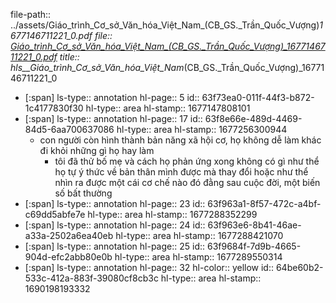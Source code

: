file-path:: ../assets/Giáo_trình_Cơ_sở_Văn_hóa_Việt_Nam_(CB_GS._Trần_Quốc_Vượng)_1677146711221_0.pdf
file:: [Giáo_trình_Cơ_sở_Văn_hóa_Việt_Nam_(CB_GS._Trần_Quốc_Vượng)_1677146711221_0.pdf](../assets/Giáo_trình_Cơ_sở_Văn_hóa_Việt_Nam_(CB_GS._Trần_Quốc_Vượng)_1677146711221_0.pdf)
title:: hls__Giáo_trình_Cơ_sở_Văn_hóa_Việt_Nam_(CB_GS._Trần_Quốc_Vượng)_1677146711221_0

- [:span]
  ls-type:: annotation
  hl-page:: 5
  id:: 63f73ea0-011f-44f3-b872-1c4177830f30
  hl-type:: area
  hl-stamp:: 1677147808101
- [:span]
  ls-type:: annotation
  hl-page:: 17
  id:: 63f8e66e-489d-4469-84d5-6aa700637086
  hl-type:: area
  hl-stamp:: 1677256300944
	- con người còn hình thành bản năng xã hội cơ, họ không dễ làm khác đi khỏi những gì họ hay làm
		- tôi đã thử bố mẹ và cách họ phản ứng xong không có gì như thể họ tự ý thức về bản thân mình được mà thay đổi hoặc như thể nhìn ra được một cái cơ chế nào đó đằng sau cuộc đời, một biến số bất thường
- [:span]
  ls-type:: annotation
  hl-page:: 23
  id:: 63f963a1-8f57-472c-a4bf-c69dd5abfe7e
  hl-type:: area
  hl-stamp:: 1677288352299
- [:span]
  ls-type:: annotation
  hl-page:: 24
  id:: 63f963e6-8b41-46ae-a33a-2502a6ea40eb
  hl-type:: area
  hl-stamp:: 1677288421070
- [:span]
  ls-type:: annotation
  hl-page:: 25
  id:: 63f9684f-7d9b-4665-904d-efc2abb80e0b
  hl-type:: area
  hl-stamp:: 1677289550314
- [:span]
  ls-type:: annotation
  hl-page:: 32
  hl-color:: yellow
  id:: 64be60b2-533c-412a-883f-39080cf8cb3c
  hl-type:: area
  hl-stamp:: 1690198193332